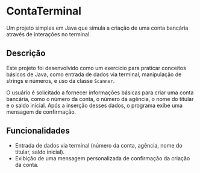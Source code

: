 # ContaTerminal

Um projeto simples em Java que simula a criação de uma conta bancária através de interações no terminal.

## Descrição

Este projeto foi desenvolvido como um exercício para praticar conceitos básicos de Java, como entrada de dados via terminal, manipulação de strings e números, e uso da classe `Scanner`.

O usuário é solicitado a fornecer informações básicas para criar uma conta bancária, como o número da conta, o número da agência, o nome do titular e o saldo inicial. Após a inserção desses dados, o programa exibe uma mensagem de confirmação.

## Funcionalidades

- Entrada de dados via terminal (número da conta, agência, nome do titular, saldo inicial).
- Exibição de uma mensagem personalizada de confirmação da criação da conta.
